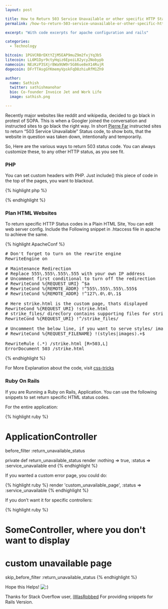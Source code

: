 ```yaml
---
layout: post

title: How to Return 503 Service Unavailable or other specific HTTP Status Code
permalink: /how-to-return-503-service-unavailable-or-other-specific-http-status-code/

excerpt: "With code excerpts for apache configuration and rails"

categories:
  - Technology

bitcoin: 1PGVCRBrEKtYZjM5EAP9muZ9m2fxjYq3b5
litecoin: LL6M1Dyr9ctyHqiz6EpoiL82ycy2Nobypb
namecoin: NEzKzP3SXjr8Wa9UW9r5G86ue8eX14RujR
dogecoin: DFrTTAsgGYKmemyVpskFqD8zhiuRfM1Zh9

author: 
  name: Sathish
  twitter: sathishmanohar
  bio: Co-founder Invoice Jet and Work Life
  image: sathish.png

---
```

Recently major websites like reddit and wikipedia, decided to go black in protest of SOPA. This is when a Googler joined the conversation and instructed sites to go black the right way. In short [Pierre Far][1] instructed sites to return &#8220;503 Service Unavailable&#8221; Status code, to show bots, that the website in question was taken down, intentionally and temporarily.

So, Here are the various ways to return 503 status code. You can always customize these, to any other HTTP status, as you see fit.

### PHP

You can set custom headers with PHP. Just include() this piece of code in the top of the pages, you want to blackout.

{% highlight php %}
<?php
header("HTTP/1.0 503 Service Unavailable");
?>
{% endhighlight %}

### Plan HTML Websites

To return specific HTTP Status codes in a Plain HTML Site, You can edit web server config. Include the Following snippet in .htaccess file in apache to achieve the same.

{% highlight ApacheConf %}
<pre class="wp-code-highlight prettyprint"># Don't forget to turn on the rewrite engine
RewriteEngine on

# Maintenance Redirection
# Replace 555\.555\.555\.555 with your own IP address
# Uncomment first conditional to turn off the redirection
# RewriteCond %{REQUEST_URI} ^$a
# RewriteCond %{REMOTE_ADDR} !^555\.555\.555\.555$
# RewriteCond %{REMOTE_ADDR} !^127\.0\.0\.1$

# Here strike.html is the custom page, thats displayed
RewriteCond %{REQUEST_URI} !strike.html
# strike_files/ directory contains supporting files for strike.html
RewriteCond %{REQUEST_URI} !^/strike_files/

# Uncomment the below line, if you want to serve styles/ images/
# RewriteCond %{REQUEST_FILENAME} !(styles|images).+$

RewriteRule (.*) /strike.html [R=503,L]
ErrorDocument 503 /strike.html
</pre>
{% endhighlight %}

For More Explanation about the code, visit [css-tricks][2]

### Ruby On Rails

If you are Running a Ruby on Rails, Application. You can use the following snippets to set return specific HTML status codes.

For the entire application:

{% highlight ruby %}
# ApplicationController
before_filter :return_unavailable_status

private
def return_unavailable_status
render :nothing => true, :status => :service_unavailable
end
{% endhighlight %}

If you wanted a custom error page, you could do:

{% highlight ruby %}
render 'custom_unavailable_page', :status => :service_unavailable
{% endhighlight %}

If you don&#8217;t want it for specific controllers:

{% highlight ruby %}
# SomeController, where you don't want to display
# custom unavailable page
skip_before_filter :return_unavailable_status
{% endhighlight %}

Hope this Helps! <img src='http://sathishmanohar.com/wp-includes/images/smilies/icon_smile.gif' alt=':)' class='wp-smiley' /> 

Thanks for Stack Overflow user, [iWasRobbed][3] For providing snippets for Rails Version.

 [1]: https://plus.google.com/115984868678744352358/posts/Gas8vjZ5fmB
 [2]: http://css-tricks.com/snippets/htaccess/temporary-maintenance-using-mod_rewrite/
 [3]: http://stackoverflow.com/users/308315/iwasrobbed
